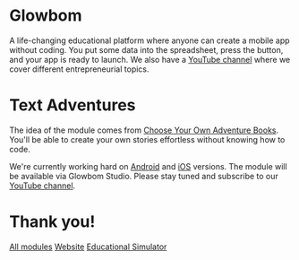 # Glowbom

A life-changing educational platform where anyone can create a mobile app without coding. You put some data into the spreadsheet, press the button, and your app is ready to launch. We also have a [YouTube channel](https://www.youtube.com/channel/UCrYQEQPhAHmn7N8W58nNwOw) where we cover different entrepreneurial topics.

# Text Adventures

The idea of the module comes from [Choose Your Own Adventure Books](https://en.wikipedia.org/wiki/Choose_Your_Own_Adventure). You'll be able to create your own stories effortless without knowing how to code.

We're currently working hard on [Android](https://github.com/Glowbom/textadventures-android) and [iOS](https://github.com/Glowbom/textadventures-ios) versions. The module will be available via Glowbom Studio. Please stay tuned and subscribe to our [YouTube channel](https://www.youtube.com/channel/UCrYQEQPhAHmn7N8W58nNwOw).

# Thank you! 


[All modules](https://github.com/Glowbom)
[Website](https://glowbom.com/)
[Educational Simulator](https://itunes.apple.com/us/app/office-story-start-a-startup/id764493924?mt=8)
